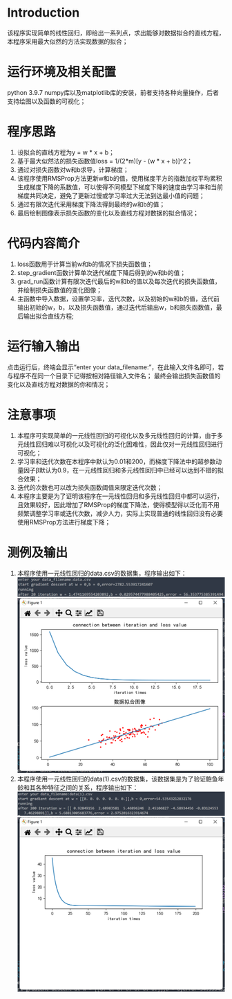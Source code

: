 # Introduction

该程序实现简单的线性回归，即给出一系列点，求出能够对数据拟合的直线方程，本程序采用最大似然的方法实现数据的拟合；

# 运行环境及相关配置

python 3.9.7
numpy库以及matplotlib库的安装，前者支持各种向量操作，后者支持绘图以及函数的可视化；

# 程序思路

1. 设拟合的直线方程为y = w * x + b；
2. 基于最大似然法的损失函数值loss = 1/(2*m)[y - (w * x + b)]^2；
3. 通过对损失函数对w和b求导，计算梯度；
4. 该程序使用RMSProp方法更新w和b的值，使用梯度平方的指数加权平均累积生成梯度下降的系数值，可以使得不同模型下梯度下降的速度由学习率和当前梯度共同决定，避免了更新过慢或学习率过大无法到达最小值的问题；
5. 通过有限次迭代采用梯度下降法得到最终的w和b的值；
6. 最后绘制图像表示损失函数的变化以及直线方程对数据的拟合情况；

# 代码内容简介

1. loss函数用于计算当前w和b的情况下损失函数值；
2. step_gradient函数计算单次迭代梯度下降后得到的w和b的值；
3. grad_run函数计算有限次迭代最后的w和b的值以及每次迭代的损失函数值，并绘制损失函数值的变化图像；
4. 主函数中导入数据，设置学习率，迭代次数，以及初始的w和b的值，迭代前输出初始的w，b，以及损失函数值，通过迭代后输出w，b和损失函数值，最后输出拟合直线方程;

# 运行输入输出

点击运行后，终端会显示“enter your data_filename:”，在此输入文件名即可，若与程序不在同一个目录下记得按相对路径输入文件名；
最终会输出损失函数值的变化以及直线方程对数据的你和情况；

# 注意事项

1. 本程序可实现简单的一元线性回归的可视化以及多元线性回归的计算，由于多元线性回归难以可视化以及可视化的泛化困难性，因此仅对一元线性回归进行可视化；
2. 学习率和迭代次数在本程序中默认为0.01和200，而梯度下降法中的超参数动量因子β默认为0.9，在一元线性回归和多元线性回归中已经可以达到不错的拟合效果；
3. 迭代的次数也可以改为损失函数阈值来限定迭代次数；
4. 本程序主要是为了证明该程序在一元线性回归和多元线性回归中都可以运行，且效果较好，因此增加了RMSProp的梯度下降法，使得模型得以泛化而不用频繁调整学习率或迭代次数，减少人力，实际上实现普通的线性回归没有必要使用RMSProp方法进行梯度下降；

# 测例及输出

1. 本程序使用一元线性回归的data.csv的数据集，程序输出如下：
   ![1663209802425](image/README/1663209802425.png)
   ![1663209820670](image/README/1663209820670.png)
2. 本程序使用一元线性回归的data(1).csv的数据集，该数据集是为了验证鲍鱼年龄和其各种特征之间的关系，程序输出如下：
   ![1663512033392](image/README/1663512033392.png)
   ![1663512045238](image/README/1663512045238.png)
